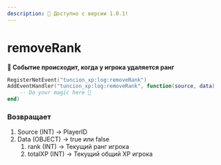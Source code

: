 ```yaml
---
description: 🔧 Доступно с версии 1.0.1!
---
```


# removeRank

**📢 Событие происходит, когда у игрока удаляется ранг**

```lua
RegisterNetEvent("tuncion_xp:log:removeRank")
AddEventHandler("tuncion_xp:log:removeRank", function(source, data)
    -- Do your magic here 💫
end)
```

### Возвращает

1. Source <span className="color-blue">(INT)</span> <span className="color-orange">-> PlayerID</span>
2. Data <span className="color-blue">(OBJECT)</span> <span className="color-orange">-> true или false</span>
   1. rank <span className="color-blue">(INT)</span> <span className="color-orange">-> Текущий ранг игрока</span>
   2. totalXP <span className="color-blue">(INT)</span> <span className="color-orange">-> Текущий общий XP игрока</span>